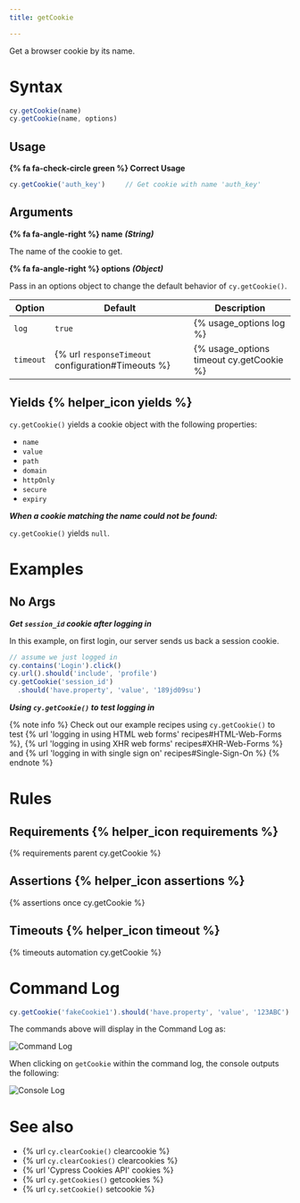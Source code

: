 ```yaml
---
title: getCookie

---
```


Get a browser cookie by its name.

# Syntax

```javascript
cy.getCookie(name)
cy.getCookie(name, options)
```

## Usage

**{% fa fa-check-circle green %} Correct Usage**

```javascript
cy.getCookie('auth_key')     // Get cookie with name 'auth_key'
```

## Arguments

**{% fa fa-angle-right %} name** ***(String)***

The name of the cookie to get.

**{% fa fa-angle-right %} options** ***(Object)***

Pass in an options object to change the default behavior of `cy.getCookie()`.

Option | Default | Description
--- | --- | ---
`log` | `true` | {% usage_options log %}
`timeout` | {% url `responseTimeout` configuration#Timeouts %} | {% usage_options timeout cy.getCookie %}

## Yields {% helper_icon yields %}

`cy.getCookie()` yields a cookie object with the following properties:

- `name`
- `value`
- `path`
- `domain`
- `httpOnly`
- `secure`
- `expiry`

***When a cookie matching the name could not be found:***

`cy.getCookie()` yields `null`.

# Examples

## No Args

***Get `session_id` cookie after logging in***

In this example, on first login, our server sends us back a session cookie.

```javascript
// assume we just logged in
cy.contains('Login').click()
cy.url().should('include', 'profile')
cy.getCookie('session_id')
  .should('have.property', 'value', '189jd09su')
```

***Using `cy.getCookie()` to test logging in***

{% note info %}
Check out our example recipes using `cy.getCookie()` to test {% url 'logging in using HTML web forms' recipes#HTML-Web-Forms %}, {% url 'logging in using XHR web forms' recipes#XHR-Web-Forms %} and {% url 'logging in with single sign on' recipes#Single-Sign-On %}
{% endnote %}

# Rules

## Requirements {% helper_icon requirements %}

{% requirements parent cy.getCookie %}

## Assertions {% helper_icon assertions %}

{% assertions once cy.getCookie %}

## Timeouts {% helper_icon timeout %}

{% timeouts automation cy.getCookie %}

# Command Log

```javascript
cy.getCookie('fakeCookie1').should('have.property', 'value', '123ABC')
```

The commands above will display in the Command Log as:

![Command Log](/img/api/getcookie/get-browser-cookie-and-make-assertions-about-object.png)

When clicking on `getCookie` within the command log, the console outputs the following:

![Console Log](/img/api/getcookie/inspect-cookie-object-properties-in-console.png)

# See also

- {% url `cy.clearCookie()` clearcookie %}
- {% url `cy.clearCookies()` clearcookies %}
- {% url 'Cypress Cookies API' cookies %}
- {% url `cy.getCookies()` getcookies %}
- {% url `cy.setCookie()` setcookie %}
